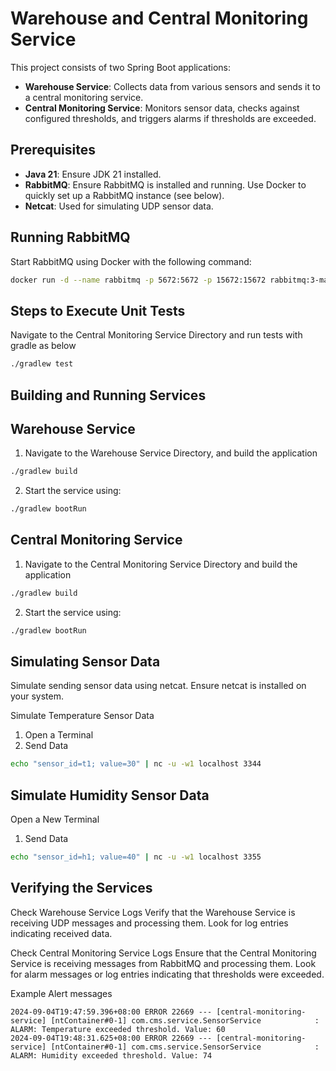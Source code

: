 
# Warehouse and Central Monitoring Service

This project consists of two Spring Boot applications:
- **Warehouse Service**: Collects data from various sensors and sends it to a central monitoring service.
- **Central Monitoring Service**: Monitors sensor data, checks against configured thresholds, and triggers alarms if thresholds are exceeded.

## Prerequisites

- **Java 21**: Ensure JDK 21 installed.
- **RabbitMQ**: Ensure RabbitMQ is installed and running. Use Docker to quickly set up a RabbitMQ instance (see below).
- **Netcat**: Used for simulating UDP sensor data.

## Running RabbitMQ

Start RabbitMQ using Docker with the following command:

```sh
docker run -d --name rabbitmq -p 5672:5672 -p 15672:15672 rabbitmq:3-management
```

## Steps to Execute Unit Tests
Navigate to the Central Monitoring Service Directory and run tests with gradle as below

```sh
./gradlew test

```

## Building and Running Services

## Warehouse Service
1) Navigate to the Warehouse Service Directory, and build the application

```sh
./gradlew build
```

2) Start the service using:

```sh
./gradlew bootRun
```

## Central Monitoring Service
1) Navigate to the Central Monitoring Service Directory and build the application

```sh
./gradlew build
```

2) Start the service using:

```sh
./gradlew bootRun
```

## Simulating Sensor Data

Simulate sending sensor data using netcat. Ensure netcat is installed on your system.

Simulate Temperature Sensor Data
1. Open a Terminal
2. Send Data

```sh
echo "sensor_id=t1; value=30" | nc -u -w1 localhost 3344
```

## Simulate Humidity Sensor Data

Open a New Terminal
1. Send Data

```sh
echo "sensor_id=h1; value=40" | nc -u -w1 localhost 3355
```

## Verifying the Services

Check Warehouse Service Logs
Verify that the Warehouse Service is receiving UDP messages and processing them. Look for log entries indicating received data.

Check Central Monitoring Service Logs
Ensure that the Central Monitoring Service is receiving messages from RabbitMQ and processing them. Look for alarm messages or log entries indicating that thresholds were exceeded.

Example Alert messages

```
2024-09-04T19:47:59.396+08:00 ERROR 22669 --- [central-monitoring-service] [ntContainer#0-1] com.cms.service.SensorService            : ALARM: Temperature exceeded threshold. Value: 60
2024-09-04T19:48:31.625+08:00 ERROR 22669 --- [central-monitoring-service] [ntContainer#0-1] com.cms.service.SensorService            : ALARM: Humidity exceeded threshold. Value: 74
```


